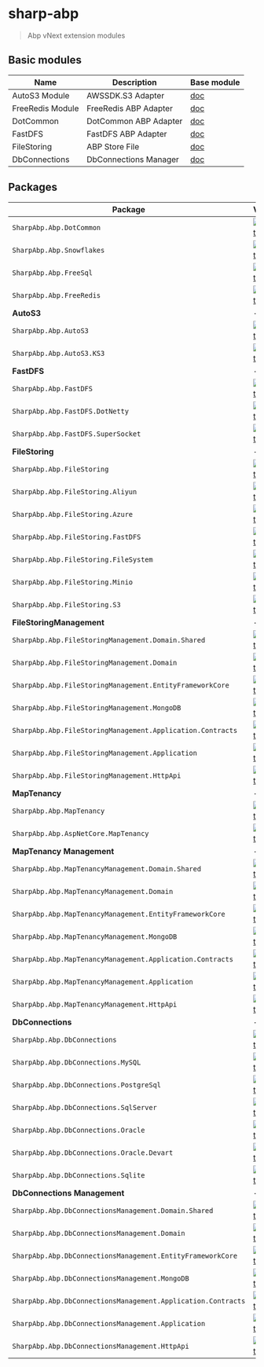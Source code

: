 # **sharp-abp**

> Abp vNext extension modules

## Basic modules


| Name | Description | Base module
| ---- | ----------- | ----------- |
| AutoS3 Module | AWSSDK.S3 Adapter | [doc](/docs/AutoS3.md) |
| FreeRedis Module | FreeRedis ABP Adapter | [doc](/docs/FreeRedis.md) |
| DotCommon | DotCommon ABP Adapter | [doc](/docs/DotCommon.md) |
| FastDFS | FastDFS ABP Adapter | [doc](/docs/FastDFS.md) |
| FileStoring | ABP Store File | [doc](/docs/FileStoring.md) |
| DbConnections | DbConnections Manager | [doc](/docs/DbConnections.md) |


## Packages

| Package  | Version | Downloads|
| -------- | ------- | -------- |
| `SharpAbp.Abp.DotCommon` | [![NuGet](https://img.shields.io/nuget/v/SharpAbp.Abp.DotCommon.svg)](https://www.nuget.org/packages/SharpAbp.Abp.DotCommon) |![NuGet](https://img.shields.io/nuget/dt/SharpAbp.Abp.DotCommon.svg)|
| `SharpAbp.Abp.Snowflakes` | [![NuGet](https://img.shields.io/nuget/v/SharpAbp.Abp.Snowflakes.svg)](https://www.nuget.org/packages/SharpAbp.Abp.Snowflakes) |![NuGet](https://img.shields.io/nuget/dt/SharpAbp.Abp.Snowflakes.svg)|
| `SharpAbp.Abp.FreeSql` | [![NuGet](https://img.shields.io/nuget/v/SharpAbp.Abp.FreeSql.svg)](https://www.nuget.org/packages/SharpAbp.Abp.FreeSql) |![NuGet](https://img.shields.io/nuget/dt/SharpAbp.Abp.FreeSql.svg)|
| `SharpAbp.Abp.FreeRedis` | [![NuGet](https://img.shields.io/nuget/v/SharpAbp.Abp.FreeRedis.svg)](https://www.nuget.org/packages/SharpAbp.Abp.FreeRedis) |![NuGet](https://img.shields.io/nuget/dt/SharpAbp.Abp.FreeRedis.svg)|
| **AutoS3** | - | - | 
| `SharpAbp.Abp.AutoS3` | [![NuGet](https://img.shields.io/nuget/v/SharpAbp.Abp.AutoS3.svg)](https://www.nuget.org/packages/SharpAbp.Abp.AutoS3) |![NuGet](https://img.shields.io/nuget/dt/SharpAbp.Abp.AutoS3.svg)|
| `SharpAbp.Abp.AutoS3.KS3` | [![NuGet](https://img.shields.io/nuget/v/SharpAbp.Abp.AutoS3.KS3.svg)](https://www.nuget.org/packages/SharpAbp.Abp.AutoS3.KS3) |![NuGet](https://img.shields.io/nuget/dt/SharpAbp.Abp.AutoS3.KS3.svg)|
| **FastDFS** | - | - |
| `SharpAbp.Abp.FastDFS` | [![NuGet](https://img.shields.io/nuget/v/SharpAbp.Abp.FastDFS.svg)](https://www.nuget.org/packages/SharpAbp.Abp.FastDFS) |![NuGet](https://img.shields.io/nuget/dt/SharpAbp.Abp.FastDFS.svg)|
| `SharpAbp.Abp.FastDFS.DotNetty` | [![NuGet](https://img.shields.io/nuget/v/SharpAbp.Abp.FastDFS.DotNetty.svg)](https://www.nuget.org/packages/SharpAbp.Abp.FastDFS.DotNetty) |![NuGet](https://img.shields.io/nuget/dt/SharpAbp.Abp.FastDFS.DotNetty.svg)|
| `SharpAbp.Abp.FastDFS.SuperSocket` | [![NuGet](https://img.shields.io/nuget/v/SharpAbp.Abp.FastDFS.SuperSocket.svg)](https://www.nuget.org/packages/SharpAbp.Abp.FastDFS.SuperSocket) |![NuGet](https://img.shields.io/nuget/dt/SharpAbp.Abp.FastDFS.SuperSocket.svg)|
| **FileStoring** | - | - |
| `SharpAbp.Abp.FileStoring` | [![NuGet](https://img.shields.io/nuget/v/SharpAbp.Abp.FileStoring.svg)](https://www.nuget.org/packages/SharpAbp.Abp.FileStoring) |![NuGet](https://img.shields.io/nuget/dt/SharpAbp.Abp.FileStoring.svg)|
| `SharpAbp.Abp.FileStoring.Aliyun` | [![NuGet](https://img.shields.io/nuget/v/SharpAbp.Abp.FileStoring.Aliyun.svg)](https://www.nuget.org/packages/SharpAbp.Abp.FileStoring.Aliyun) |![NuGet](https://img.shields.io/nuget/dt/SharpAbp.Abp.FileStoring.Aliyun.svg)|
| `SharpAbp.Abp.FileStoring.Azure` | [![NuGet](https://img.shields.io/nuget/v/SharpAbp.Abp.FileStoring.Azure.svg)](https://www.nuget.org/packages/SharpAbp.Abp.FileStoring.Azure) |![NuGet](https://img.shields.io/nuget/dt/SharpAbp.Abp.FileStoring.Azure.svg)|
| `SharpAbp.Abp.FileStoring.FastDFS` | [![NuGet](https://img.shields.io/nuget/v/SharpAbp.Abp.FileStoring.FastDFS.svg)](https://www.nuget.org/packages/SharpAbp.Abp.FileStoring.FastDFS) |![NuGet](https://img.shields.io/nuget/dt/SharpAbp.Abp.FileStoring.FastDFS.svg)|
| `SharpAbp.Abp.FileStoring.FileSystem` | [![NuGet](https://img.shields.io/nuget/v/SharpAbp.Abp.FileStoring.FileSystem.svg)](https://www.nuget.org/packages/SharpAbp.Abp.FileStoring.FileSystem) |![NuGet](https://img.shields.io/nuget/dt/SharpAbp.Abp.FileStoring.FileSystem.svg)|
| `SharpAbp.Abp.FileStoring.Minio` | [![NuGet](https://img.shields.io/nuget/v/SharpAbp.Abp.FileStoring.Minio.svg)](https://www.nuget.org/packages/SharpAbp.Abp.FileStoring.Minio) |![NuGet](https://img.shields.io/nuget/dt/SharpAbp.Abp.FileStoring.Minio.svg)|
| `SharpAbp.Abp.FileStoring.S3` | [![NuGet](https://img.shields.io/nuget/v/SharpAbp.Abp.FileStoring.S3.svg)](https://www.nuget.org/packages/SharpAbp.Abp.FileStoring.S3) |![NuGet](https://img.shields.io/nuget/dt/SharpAbp.Abp.FileStoring.S3.svg)|
| **FileStoringManagement** | - | - |
| `SharpAbp.Abp.FileStoringManagement.Domain.Shared` | [![NuGet](https://img.shields.io/nuget/v/SharpAbp.Abp.FileStoringManagement.Domain.Shared.svg)](https://www.nuget.org/packages/SharpAbp.Abp.FileStoringManagement.Domain.Shared) |![NuGet](https://img.shields.io/nuget/dt/SharpAbp.Abp.FileStoringManagement.Domain.Shared.svg)|
| `SharpAbp.Abp.FileStoringManagement.Domain` | [![NuGet](https://img.shields.io/nuget/v/SharpAbp.Abp.FileStoringManagement.Domain.svg)](https://www.nuget.org/packages/SharpAbp.Abp.FileStoringManagement.Domain) |![NuGet](https://img.shields.io/nuget/dt/SharpAbp.Abp.FileStoringManagement.Domain.svg)|
| `SharpAbp.Abp.FileStoringManagement.EntityFrameworkCore` | [![NuGet](https://img.shields.io/nuget/v/SharpAbp.Abp.FileStoringManagement.EntityFrameworkCore.svg)](https://www.nuget.org/packages/SharpAbp.Abp.FileStoringManagement.EntityFrameworkCore) |![NuGet](https://img.shields.io/nuget/dt/SharpAbp.Abp.FileStoringManagement.EntityFrameworkCore.svg)|
| `SharpAbp.Abp.FileStoringManagement.MongoDB` | [![NuGet](https://img.shields.io/nuget/v/SharpAbp.Abp.FileStoringManagement.MongoDB.svg)](https://www.nuget.org/packages/SharpAbp.Abp.FileStoringManagement.MongoDB) |![NuGet](https://img.shields.io/nuget/dt/SharpAbp.Abp.FileStoringManagement.MongoDB.svg)|
| `SharpAbp.Abp.FileStoringManagement.Application.Contracts` | [![NuGet](https://img.shields.io/nuget/v/SharpAbp.Abp.FileStoringManagement.Application.Contracts.svg)](https://www.nuget.org/packages/SharpAbp.Abp.FileStoringManagement.Application.Contracts) |![NuGet](https://img.shields.io/nuget/dt/SharpAbp.Abp.FileStoringManagement.Application.Contracts.svg)|
| `SharpAbp.Abp.FileStoringManagement.Application` | [![NuGet](https://img.shields.io/nuget/v/SharpAbp.Abp.FileStoringManagement.Application.svg)](https://www.nuget.org/packages/SharpAbp.Abp.FileStoringManagement.Application) |![NuGet](https://img.shields.io/nuget/dt/SharpAbp.Abp.FileStoringManagement.Application.svg)|
| `SharpAbp.Abp.FileStoringManagement.HttpApi` | [![NuGet](https://img.shields.io/nuget/v/SharpAbp.Abp.FileStoringManagement.HttpApi.svg)](https://www.nuget.org/packages/SharpAbp.Abp.FileStoringManagement.HttpApi) |![NuGet](https://img.shields.io/nuget/dt/SharpAbp.Abp.FileStoringManagement.HttpApi.svg)|
| **MapTenancy** | - | - |
| `SharpAbp.Abp.MapTenancy` | [![NuGet](https://img.shields.io/nuget/v/SharpAbp.Abp.MapTenancy.svg)](https://www.nuget.org/packages/SharpAbp.Abp.MapTenancy) |![NuGet](https://img.shields.io/nuget/dt/SharpAbp.Abp.MapTenancy.svg)|
| `SharpAbp.Abp.AspNetCore.MapTenancy` | [![NuGet](https://img.shields.io/nuget/v/SharpAbp.Abp.AspNetCore.MapTenancy.svg)](https://www.nuget.org/packages/SharpAbp.Abp.AspNetCore.MapTenancy) |![NuGet](https://img.shields.io/nuget/dt/SharpAbp.Abp.AspNetCore.MapTenancy.svg)|
| **MapTenancy Management** | - | - |
| `SharpAbp.Abp.MapTenancyManagement.Domain.Shared` | [![NuGet](https://img.shields.io/nuget/v/SharpAbp.Abp.MapTenancyManagement.Domain.Shared.svg)](https://www.nuget.org/packages/SharpAbp.Abp.MapTenancyManagement.Domain.Shared) |![NuGet](https://img.shields.io/nuget/dt/SharpAbp.Abp.MapTenancyManagement.Domain.Shared.svg)|
| `SharpAbp.Abp.MapTenancyManagement.Domain` | [![NuGet](https://img.shields.io/nuget/v/SharpAbp.Abp.MapTenancyManagement.Domain.svg)](https://www.nuget.org/packages/SharpAbp.Abp.MapTenancyManagement.Domain) |![NuGet](https://img.shields.io/nuget/dt/SharpAbp.Abp.MapTenancyManagement.Domain.svg)|
| `SharpAbp.Abp.MapTenancyManagement.EntityFrameworkCore` | [![NuGet](https://img.shields.io/nuget/v/SharpAbp.Abp.MapTenancyManagement.EntityFrameworkCore.svg)](https://www.nuget.org/packages/SharpAbp.Abp.MapTenancyManagement.EntityFrameworkCore) |![NuGet](https://img.shields.io/nuget/dt/SharpAbp.Abp.MapTenancyManagement.EntityFrameworkCore.svg)|
| `SharpAbp.Abp.MapTenancyManagement.MongoDB` | [![NuGet](https://img.shields.io/nuget/v/SharpAbp.Abp.MapTenancyManagement.MongoDB.svg)](https://www.nuget.org/packages/SharpAbp.Abp.MapTenancyManagement.MongoDB) |![NuGet](https://img.shields.io/nuget/dt/SharpAbp.Abp.MapTenancyManagement.MongoDB.svg)|
| `SharpAbp.Abp.MapTenancyManagement.Application.Contracts` | [![NuGet](https://img.shields.io/nuget/v/SharpAbp.Abp.MapTenancyManagement.Application.Contracts.svg)](https://www.nuget.org/packages/SharpAbp.Abp.MapTenancyManagement.Application.Contracts) |![NuGet](https://img.shields.io/nuget/dt/SharpAbp.Abp.MapTenancyManagement.Application.Contracts.svg)|
| `SharpAbp.Abp.MapTenancyManagement.Application` | [![NuGet](https://img.shields.io/nuget/v/SharpAbp.Abp.MapTenancyManagement.Application.svg)](https://www.nuget.org/packages/SharpAbp.Abp.MapTenancyManagement.Application) |![NuGet](https://img.shields.io/nuget/dt/SharpAbp.Abp.MapTenancyManagement.Application.svg)|
| `SharpAbp.Abp.MapTenancyManagement.HttpApi` | [![NuGet](https://img.shields.io/nuget/v/SharpAbp.Abp.MapTenancyManagement.HttpApi.svg)](https://www.nuget.org/packages/SharpAbp.Abp.MapTenancyManagement.HttpApi) |![NuGet](https://img.shields.io/nuget/dt/SharpAbp.Abp.MapTenancyManagement.HttpApi.svg)|
| **DbConnections** | - | - |
| `SharpAbp.Abp.DbConnections` | [![NuGet](https://img.shields.io/nuget/v/SharpAbp.Abp.DbConnections.svg)](https://www.nuget.org/packages/SharpAbp.Abp.DbConnections) |![NuGet](https://img.shields.io/nuget/dt/SharpAbp.Abp.DbConnections.svg)|
| `SharpAbp.Abp.DbConnections.MySQL` | [![NuGet](https://img.shields.io/nuget/v/SharpAbp.Abp.DbConnections.MySQL.svg)](https://www.nuget.org/packages/SharpAbp.Abp.DbConnections.MySQL) |![NuGet](https://img.shields.io/nuget/dt/SharpAbp.Abp.DbConnections.MySQL.svg)|
| `SharpAbp.Abp.DbConnections.PostgreSql` | [![NuGet](https://img.shields.io/nuget/v/SharpAbp.Abp.DbConnections.PostgreSql.svg)](https://www.nuget.org/packages/SharpAbp.Abp.DbConnections.PostgreSql) |![NuGet](https://img.shields.io/nuget/dt/SharpAbp.Abp.DbConnections.PostgreSql.svg)|
| `SharpAbp.Abp.DbConnections.SqlServer` | [![NuGet](https://img.shields.io/nuget/v/SharpAbp.Abp.DbConnections.SqlServer.svg)](https://www.nuget.org/packages/SharpAbp.Abp.DbConnections.SqlServer) |![NuGet](https://img.shields.io/nuget/dt/SharpAbp.Abp.DbConnections.SqlServer.svg)|
| `SharpAbp.Abp.DbConnections.Oracle` | [![NuGet](https://img.shields.io/nuget/v/SharpAbp.Abp.DbConnections.Oracle.svg)](https://www.nuget.org/packages/SharpAbp.Abp.DbConnections.Oracle) |![NuGet](https://img.shields.io/nuget/dt/SharpAbp.Abp.DbConnections.Oracle.svg)|
| `SharpAbp.Abp.DbConnections.Oracle.Devart` | [![NuGet](https://img.shields.io/nuget/v/SharpAbp.Abp.DbConnections.Oracle.Devart.svg)](https://www.nuget.org/packages/SharpAbp.Abp.DbConnections.Oracle.Devart) |![NuGet](https://img.shields.io/nuget/dt/SharpAbp.Abp.DbConnections.Oracle.Devart.svg)|
| `SharpAbp.Abp.DbConnections.Sqlite` | [![NuGet](https://img.shields.io/nuget/v/SharpAbp.Abp.DbConnections.Sqlite.svg)](https://www.nuget.org/packages/SharpAbp.Abp.DbConnections.Sqlite) |![NuGet](https://img.shields.io/nuget/dt/SharpAbp.Abp.DbConnections.Sqlite.svg)|
| **DbConnections Management** | - | - |
| `SharpAbp.Abp.DbConnectionsManagement.Domain.Shared` | [![NuGet](https://img.shields.io/nuget/v/SharpAbp.Abp.DbConnectionsManagement.Domain.Shared.svg)](https://www.nuget.org/packages/SharpAbp.Abp.DbConnectionsManagement.Domain.Shared) |![NuGet](https://img.shields.io/nuget/dt/SharpAbp.Abp.DbConnectionsManagement.Domain.Shared.svg)|
| `SharpAbp.Abp.DbConnectionsManagement.Domain` | [![NuGet](https://img.shields.io/nuget/v/SharpAbp.Abp.DbConnectionsManagement.Domain.svg)](https://www.nuget.org/packages/SharpAbp.Abp.DbConnectionsManagement.Domain) |![NuGet](https://img.shields.io/nuget/dt/SharpAbp.Abp.DbConnectionsManagement.Domain.svg)|
| `SharpAbp.Abp.DbConnectionsManagement.EntityFrameworkCore` | [![NuGet](https://img.shields.io/nuget/v/SharpAbp.Abp.DbConnectionsManagement.EntityFrameworkCore.svg)](https://www.nuget.org/packages/SharpAbp.Abp.DbConnectionsManagement.EntityFrameworkCore) |![NuGet](https://img.shields.io/nuget/dt/SharpAbp.Abp.DbConnectionsManagement.EntityFrameworkCore.svg)|
| `SharpAbp.Abp.DbConnectionsManagement.MongoDB` | [![NuGet](https://img.shields.io/nuget/v/SharpAbp.Abp.DbConnectionsManagement.MongoDB.svg)](https://www.nuget.org/packages/SharpAbp.Abp.DbConnectionsManagement.MongoDB) |![NuGet](https://img.shields.io/nuget/dt/SharpAbp.Abp.DbConnectionsManagement.MongoDB.svg)|
| `SharpAbp.Abp.DbConnectionsManagement.Application.Contracts` | [![NuGet](https://img.shields.io/nuget/v/SharpAbp.Abp.DbConnectionsManagement.Application.Contracts.svg)](https://www.nuget.org/packages/SharpAbp.Abp.DbConnectionsManagement.Application.Contracts) |![NuGet](https://img.shields.io/nuget/dt/SharpAbp.Abp.DbConnectionsManagement.Application.Contracts.svg)|
| `SharpAbp.Abp.DbConnectionsManagement.Application` | [![NuGet](https://img.shields.io/nuget/v/SharpAbp.Abp.DbConnectionsManagement.Application.svg)](https://www.nuget.org/packages/SharpAbp.Abp.DbConnectionsManagement.Application) |![NuGet](https://img.shields.io/nuget/dt/SharpAbp.Abp.DbConnectionsManagement.Application.svg)|
| `SharpAbp.Abp.DbConnectionsManagement.HttpApi` | [![NuGet](https://img.shields.io/nuget/v/SharpAbp.Abp.DbConnectionsManagement.HttpApi.svg)](https://www.nuget.org/packages/SharpAbp.Abp.DbConnectionsManagement.HttpApi) |![NuGet](https://img.shields.io/nuget/dt/SharpAbp.Abp.DbConnectionsManagement.HttpApi.svg)|
